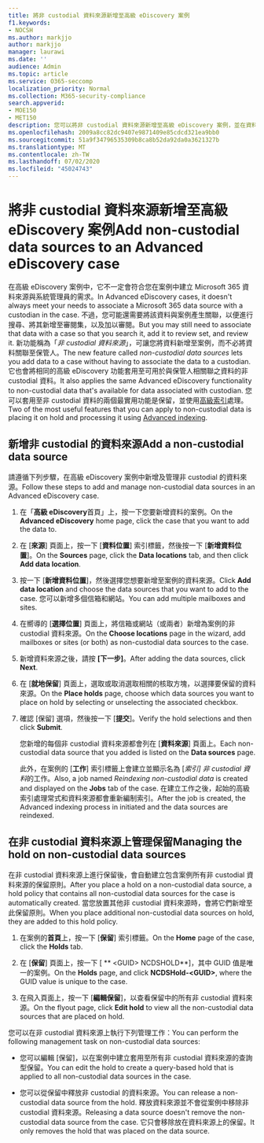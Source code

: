 ```yaml
---
title: 將非 custodial 資料來源新增至高級 eDiscovery 案例
f1.keywords:
- NOCSH
ms.author: markjjo
author: markjjo
manager: laurawi
ms.date: ''
audience: Admin
ms.topic: article
ms.service: O365-seccomp
localization_priority: Normal
ms.collection: M365-security-compliance
search.appverid:
- MOE150
- MET150
description: 您可以將非 custodial 資料來源新增至高級 eDiscovery 案例，並在資料來源上保留。 非 custodial 的資料來源是重新編制索引的，所以被視為已部分索引的任何內容都會重新處理，以讓它完全且快速可供搜尋。
ms.openlocfilehash: 2009a8cc82dc9407e9871409e85cdcd321ea9bb0
ms.sourcegitcommit: 51a9f34796535309b8ca8b52da92da0a3621327b
ms.translationtype: MT
ms.contentlocale: zh-TW
ms.lasthandoff: 07/02/2020
ms.locfileid: "45024743"
---
```

# <a name="add-non-custodial-data-sources-to-an-advanced-ediscovery-case"></a><span data-ttu-id="f8647-104">將非 custodial 資料來源新增至高級 eDiscovery 案例</span><span class="sxs-lookup"><span data-stu-id="f8647-104">Add non-custodial data sources to an Advanced eDiscovery case</span></span>

<span data-ttu-id="f8647-105">在高級 eDiscovery 案例中，它不一定會符合您在案例中建立 Microsoft 365 資料來源與系統管理員的需求。</span><span class="sxs-lookup"><span data-stu-id="f8647-105">In Advanced eDiscovery cases, it doesn't always meet your needs to associate a Microsoft 365 data source with a custodian in the case.</span></span> <span data-ttu-id="f8647-106">不過，您可能還需要將該資料與案例產生關聯，以便進行搜尋、將其新增至審閱集，以及加以審閱。</span><span class="sxs-lookup"><span data-stu-id="f8647-106">But you may still need to associate that data with a case so that you search it, add it to review set, and review it.</span></span> <span data-ttu-id="f8647-107">新功能稱為「*非 custodial 資料來源*」，可讓您將資料新增至案例，而不必將資料關聯至保管人。</span><span class="sxs-lookup"><span data-stu-id="f8647-107">The new feature called *non-custodial data sources* lets you add data to a case without having to associate the data to a custodian.</span></span> <span data-ttu-id="f8647-108">它也會將相同的高級 eDiscovery 功能套用至可用於與保管人相關聯之資料的非 custodial 資料。</span><span class="sxs-lookup"><span data-stu-id="f8647-108">It also applies the same Advanced eDiscovery functionality to non-custodial data that's available for data associated with custodian.</span></span> <span data-ttu-id="f8647-109">您可以套用至非 custodial 資料的兩個最實用功能是保留，並使用[高級索引](indexing-custodian-data.md)處理。</span><span class="sxs-lookup"><span data-stu-id="f8647-109">Two of the most useful features that you can apply to non-custodial data is placing it on hold and processing it using [Advanced indexing](indexing-custodian-data.md).</span></span>

## <a name="add-a-non-custodial-data-source"></a><span data-ttu-id="f8647-110">新增非 custodial 的資料來源</span><span class="sxs-lookup"><span data-stu-id="f8647-110">Add a non-custodial data source</span></span>

<span data-ttu-id="f8647-111">請遵循下列步驟，在高級 eDiscovery 案例中新增及管理非 custodial 的資料來源。</span><span class="sxs-lookup"><span data-stu-id="f8647-111">Follow these steps to add and manage non-custodial data sources in an Advanced eDiscovery case.</span></span>

1. <span data-ttu-id="f8647-112">在「**高級 eDiscovery**首頁」上，按一下您要新增資料的案例。</span><span class="sxs-lookup"><span data-stu-id="f8647-112">On the **Advanced eDiscovery** home page, click the case that you want to add the data to.</span></span>

2. <span data-ttu-id="f8647-113">在 [**來源**] 頁面上，按一下 [**資料位置**] 索引標籤，然後按一下 [**新增資料位置**]。</span><span class="sxs-lookup"><span data-stu-id="f8647-113">On the **Sources** page, click the **Data locations** tab, and then click **Add data location**.</span></span>

3. <span data-ttu-id="f8647-114">按一下 [**新增資料位置**]，然後選擇您想要新增至案例的資料來源。</span><span class="sxs-lookup"><span data-stu-id="f8647-114">Click **Add data location** and choose the data sources that you want to add to the case.</span></span> <span data-ttu-id="f8647-115">您可以新增多個信箱和網站。</span><span class="sxs-lookup"><span data-stu-id="f8647-115">You can add multiple mailboxes and sites.</span></span>

4. <span data-ttu-id="f8647-116">在嚮導的 [**選擇位置**] 頁面上，將信箱或網站（或兩者）新增為案例的非 custodial 資料來源。</span><span class="sxs-lookup"><span data-stu-id="f8647-116">On the **Choose locations** page in the wizard, add mailboxes or sites (or both) as non-custodial data sources to the case.</span></span>

5. <span data-ttu-id="f8647-117">新增資料來源之後，請按 **[下一步]**。</span><span class="sxs-lookup"><span data-stu-id="f8647-117">After adding the data sources, click **Next**.</span></span>

6. <span data-ttu-id="f8647-118">在 [**就地保留**] 頁面上，選取或取消選取相關的核取方塊，以選擇要保留的資料來源。</span><span class="sxs-lookup"><span data-stu-id="f8647-118">On the **Place holds** page, choose which data sources you want to place on hold by selecting or unselecting the associated checkbox.</span></span>

7. <span data-ttu-id="f8647-119">確認 [保留] 選項，然後按一下 [**提交**]。</span><span class="sxs-lookup"><span data-stu-id="f8647-119">Verify the hold selections and then click **Submit**.</span></span>

   <span data-ttu-id="f8647-120">您新增的每個非 custodial 資料來源都會列在 [**資料來源**] 頁面上。</span><span class="sxs-lookup"><span data-stu-id="f8647-120">Each non-custodial data source that you added is listed on the **Data sources** page.</span></span>

   <span data-ttu-id="f8647-121">此外，在案例的 [**工作**] 索引標籤上會建立並顯示名為 [*索引] 非 custodial 資料*的工作。</span><span class="sxs-lookup"><span data-stu-id="f8647-121">Also, a job named *Reindexing non-custodial data* is created and displayed on the **Jobs** tab of the case.</span></span> <span data-ttu-id="f8647-122">在建立工作之後，起始的高級索引處理常式和資料來源都會重新編制索引。</span><span class="sxs-lookup"><span data-stu-id="f8647-122">After the job is created, the Advanced indexing process in initiated and the data sources are reindexed.</span></span>

## <a name="managing-the-hold-on-non-custodial-data-sources"></a><span data-ttu-id="f8647-123">在非 custodial 資料來源上管理保留</span><span class="sxs-lookup"><span data-stu-id="f8647-123">Managing the hold on non-custodial data sources</span></span>

<span data-ttu-id="f8647-124">在非 custodial 資料來源上進行保留後，會自動建立包含案例所有非 custodial 資料來源的保留原則。</span><span class="sxs-lookup"><span data-stu-id="f8647-124">After you place a hold on a non-custodial data source, a hold policy that contains all non-custodial data sources for the case is automatically created.</span></span> <span data-ttu-id="f8647-125">當您放置其他非 custodial 資料來源時，會將它們新增至此保留原則。</span><span class="sxs-lookup"><span data-stu-id="f8647-125">When you place additional non-custodial data sources on hold, they are added to this hold policy.</span></span>

1. <span data-ttu-id="f8647-126">在案例的**首頁**上，按一下 [**保留**] 索引標籤。</span><span class="sxs-lookup"><span data-stu-id="f8647-126">On the **Home** page of the case, click the **Holds** tab.</span></span>

2. <span data-ttu-id="f8647-127">在 [**保留**] 頁面上，按一下 [ \*\* \<GUID\> NCDSHOLD\*\*]，其中 GUID 值是唯一的案例。</span><span class="sxs-lookup"><span data-stu-id="f8647-127">On the **Holds** page, and click **NCDSHold-\<GUID\>**, where the GUID value is unique to the case.</span></span>

3. <span data-ttu-id="f8647-128">在飛入頁面上，按一下 [**編輯保留**]，以查看保留中的所有非 custodial 資料來源。</span><span class="sxs-lookup"><span data-stu-id="f8647-128">On the flyout page, click **Edit hold** to view all the non-custodial data sources that are placed on hold.</span></span>

<span data-ttu-id="f8647-129">您可以在非 custodial 資料來源上執行下列管理工作：</span><span class="sxs-lookup"><span data-stu-id="f8647-129">You can perform the following management task on non-custodial data sources:</span></span>

- <span data-ttu-id="f8647-130">您可以編輯 [保留]，以在案例中建立套用至所有非 custodial 資料來源的查詢型保留。</span><span class="sxs-lookup"><span data-stu-id="f8647-130">You can edit the hold to create a query-based hold that is applied to all non-custodial data sources in the case.</span></span>

- <span data-ttu-id="f8647-131">您可以從保留中釋放非 custodial 的資料來源。</span><span class="sxs-lookup"><span data-stu-id="f8647-131">You can release a non-custodial data source from the hold.</span></span> <span data-ttu-id="f8647-132">釋放資料來源並不會從案例中移除非 custodial 資料來源。</span><span class="sxs-lookup"><span data-stu-id="f8647-132">Releasing a data source doesn't remove the non-custodial data source from the case.</span></span> <span data-ttu-id="f8647-133">它只會移除放在資料來源上的保留。</span><span class="sxs-lookup"><span data-stu-id="f8647-133">It only removes the hold that was placed on the data source.</span></span>
